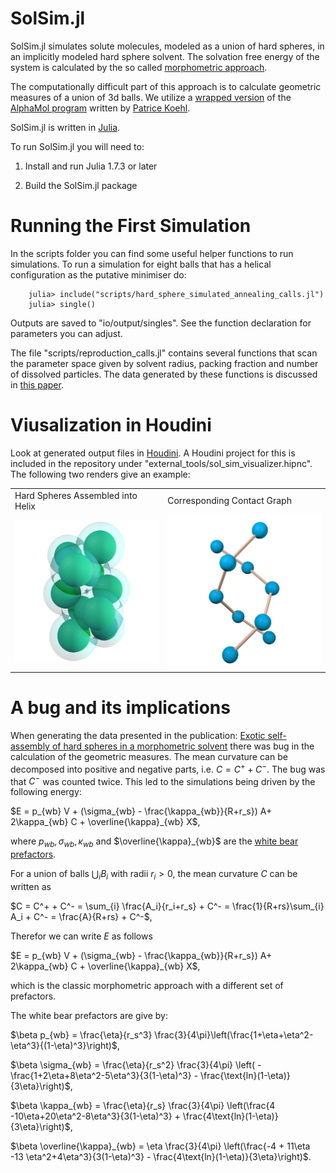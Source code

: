 # SolSim.jl
SolSim.jl simulates solute molecules, modeled as a union of hard spheres, in an implicitly modeled hard sphere solvent. The solvation free energy of the system is calculated by the so called [morphometric approach](https://pubmed.ncbi.nlm.nih.gov/17026275/).

The computationally difficult part of this approach is to calculate geometric measures of a union of 3d balls. We utilize a [wrapped version](https://github.com/IvanSpirandelli/AlphaMol) of the [AlphaMol program](https://github.com/pkoehl/AlphaMol) written by [Patrice Koehl](https://www.cs.ucdavis.edu/~koehl/).

SolSim.jl is written in [Julia](https://julialang.org/).

To run SolSim.jl you will need to: 

1. Install and run Julia 1.7.3 or later

2. Build the SolSim.jl package

# Running the First Simulation
In the scripts folder you can find some useful helper functions to run simulations. 
To run a simulation for eight balls that has a helical configuration as the putative minimiser do:

        julia> include("scripts/hard_sphere_simulated_annealing_calls.jl")
        julia> single()  

Outputs are saved to "io/output/singles". See the function declaration for parameters you can adjust. 

The file "scripts/reproduction_calls.jl" contains several functions that scan the parameter space given by solvent radius, packing fraction and number of dissolved particles. The data generated by these functions is discussed in [this paper](TODO). 

 # Viusalization in Houdini

Look at generated output files in [Houdini](https://www.sidefx.com/). A Houdini project for this is included in the repository under "external_tools/sol_sim_visualizer.hipnc". The following two renders give an example:

<table>
  <tr>
    <td>Hard Spheres Assembled into Helix</td>
    <td>Corresponding Contact Graph</td>
  </tr>
  <tr>
    <td><img src="assets/images/helix_10.png" width=480></td>
    <td><img src="assets/images/helix_10_graph.png" width=480></td>
  </tr>
 </table>

# A bug and its implications

When generating the data presented in the publication: [Exotic self-assembly of hard spheres in a morphometric solvent](https://www.pnas.org/doi/10.1073/pnas.2314959121) there was bug in the calculation of the geometric measures. The mean curvature can be decomposed into positive and negative parts, i.e. $C = C^+ + C^-$. 
The bug was that $C^-$ was counted twice. This led to the simulations being driven by the following energy:

$E = p_{wb} V + (\sigma_{wb} - \frac{\kappa_{wb}}{R+r_s}) A+ 2\kappa_{wb} C +  \overline{\kappa}_{wb} X$,

where $p_{wb}, \sigma_{wb}, \kappa_{wb}$ and $\overline{\kappa}_{wb}$ are the [white bear prefactors](https://arxiv.org/abs/cond-mat/0606658).

For a union of balls $\bigcup_{i} B_i$ with radii $r_i > 0$, the mean curvature $C$ can be written as

$C = C^+ + C^- = \sum_{i} \frac{A_i}{r_i+r_s} + C^- = \frac{1}{R+rs}\sum_{i} A_i + C^- = \frac{A}{R+rs} + C^-$,

Therefor we can write $E$ as follows

$E = p_{wb} V + (\sigma_{wb} - \frac{\kappa_{wb}}{R+r_s}) A+ 2\kappa_{wb} C +  \overline{\kappa}_{wb} X$,

which is the classic morphometric approach with a different set of prefactors. 

The white bear prefactors are give by:

$\beta p_{wb} = \frac{\eta}{r_s^3} \frac{3}{4\pi}\left(\frac{1+\eta+\eta^2-\eta^3}{(1-\eta)^3}\right)$,

$\beta \sigma_{wb} = \frac{\eta}{r_s^2} \frac{3}{4\pi} \left( - \frac{1+2\eta+8\eta^2-5\eta^3}{3(1-\eta)^3} - \frac{\text{ln}(1-\eta)}{3\eta}\right)$,

$\beta \kappa_{wb} = \frac{\eta}{r_s} \frac{3}{4\pi} \left(\frac{4  -10\eta+20\eta^2-8\eta^3}{3(1-\eta)^3} + \frac{4\text{ln}(1-\eta)}{3\eta}\right)$,

$\beta \overline{\kappa}_{wb} = \eta \frac{3}{4\pi} \left(\frac{-4 + 11\eta -13 \eta^2+4\eta^3}{3(1-\eta)^3} - \frac{4\text{ln}(1-\eta)}{3\eta}\right)$.

